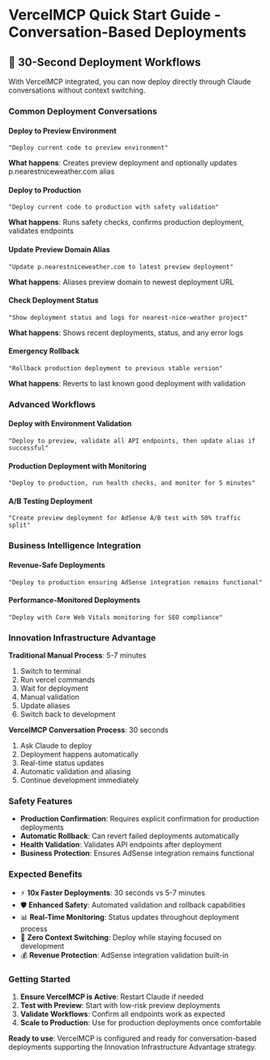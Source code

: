 # VercelMCP Quick Start Guide - Conversation-Based Deployments

## 🚀 30-Second Deployment Workflows

With VercelMCP integrated, you can now deploy directly through Claude conversations without context switching.

### **Common Deployment Conversations**

#### **Deploy to Preview Environment**
```
"Deploy current code to preview environment"
```
**What happens**: Creates preview deployment and optionally updates p.nearestniceweather.com alias

#### **Deploy to Production**
```
"Deploy current code to production with safety validation"
```
**What happens**: Runs safety checks, confirms production deployment, validates endpoints

#### **Update Preview Domain Alias**
```
"Update p.nearestniceweather.com to latest preview deployment"
```
**What happens**: Aliases preview domain to newest deployment URL

#### **Check Deployment Status**
```
"Show deployment status and logs for nearest-nice-weather project"
```
**What happens**: Shows recent deployments, status, and any error logs

#### **Emergency Rollback**
```
"Rollback production deployment to previous stable version"
```
**What happens**: Reverts to last known good deployment with validation

### **Advanced Workflows**

#### **Deploy with Environment Validation**
```
"Deploy to preview, validate all API endpoints, then update alias if successful"
```

#### **Production Deployment with Monitoring**
```
"Deploy to production, run health checks, and monitor for 5 minutes"
```

#### **A/B Testing Deployment**
```
"Create preview deployment for AdSense A/B test with 50% traffic split"
```

### **Business Intelligence Integration**

#### **Revenue-Safe Deployments**
```
"Deploy to production ensuring AdSense integration remains functional"
```

#### **Performance-Monitored Deployments**
```
"Deploy with Core Web Vitals monitoring for SEO compliance"
```

### **Innovation Infrastructure Advantage**

**Traditional Manual Process**: 5-7 minutes
1. Switch to terminal
2. Run vercel commands
3. Wait for deployment
4. Manual validation
5. Update aliases
6. Switch back to development

**VercelMCP Conversation Process**: 30 seconds
1. Ask Claude to deploy
2. Deployment happens automatically
3. Real-time status updates
4. Automatic validation and aliasing
5. Continue development immediately

### **Safety Features**

- **Production Confirmation**: Requires explicit confirmation for production deployments
- **Automatic Rollback**: Can revert failed deployments automatically
- **Health Validation**: Validates API endpoints after deployment
- **Business Protection**: Ensures AdSense integration remains functional

### **Expected Benefits**

- ⚡ **10x Faster Deployments**: 30 seconds vs 5-7 minutes
- 🛡️ **Enhanced Safety**: Automated validation and rollback capabilities
- 📊 **Real-Time Monitoring**: Status updates throughout deployment process
- 🎯 **Zero Context Switching**: Deploy while staying focused on development
- 💰 **Revenue Protection**: AdSense integration validation built-in

### **Getting Started**

1. **Ensure VercelMCP is Active**: Restart Claude if needed
2. **Test with Preview**: Start with low-risk preview deployments
3. **Validate Workflows**: Confirm all endpoints work as expected
4. **Scale to Production**: Use for production deployments once comfortable

**Ready to use**: VercelMCP is configured and ready for conversation-based deployments supporting the Innovation Infrastructure Advantage strategy.
